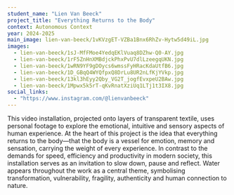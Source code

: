 ```yaml
---
student_name: "Lien Van Beeck"
project_title: "Everything Returns to the Body"
context: Autonomous Context
year: 2024-2025
main_image: lien-van-beeck/1vKVzgET-VZBa1Bnx6RhZv-Hytw5d49iL.jpg
images:
  - lien-van-beeck/1sJ-MfFMoe4YedqEKlVuaq8DZhw-Q0-AY.jpg
  - lien-van-beeck/1rF5ZnHnXMBdjckPhxPvU7dlLzeegqUKN.jpg
  - lien-van-beeck/1wRN9YF9gDOycs6wmssFyHRacKdaUtfB6.jpg
  - lien-van-beeck/1D_GBqQ4WYQfpxQ8DrLu8UR2nLfKjYVkp.jpg
  - lien-van-beeck/13kl3hEyy2Qby_VG2T_jogfEvxpeU2BAw.jpg
  - lien-van-beeck/1Mpwx5k5rT-qKvRnatXziUq1LTj1t3IX8.jpg
social_links:
  - "https://www.instagram.com/@lienvanbeeck"
---
```

This video installation, projected onto layers of transparent textile, uses personal footage to explore the emotional, intuitive and sensory aspects of human experience. At the heart of this project is the idea that everything returns to the body—that the body is a vessel for emotion, memory and sensation, carrying the weight of every experience. In contrast to the demands for speed, efficiency and productivity in modern society, this installation serves as an invitation to slow down, pause and reflect. Water appears throughout the work as a central theme, symbolising transformation, vulnerability, fragility, authenticity and human connection to nature.
